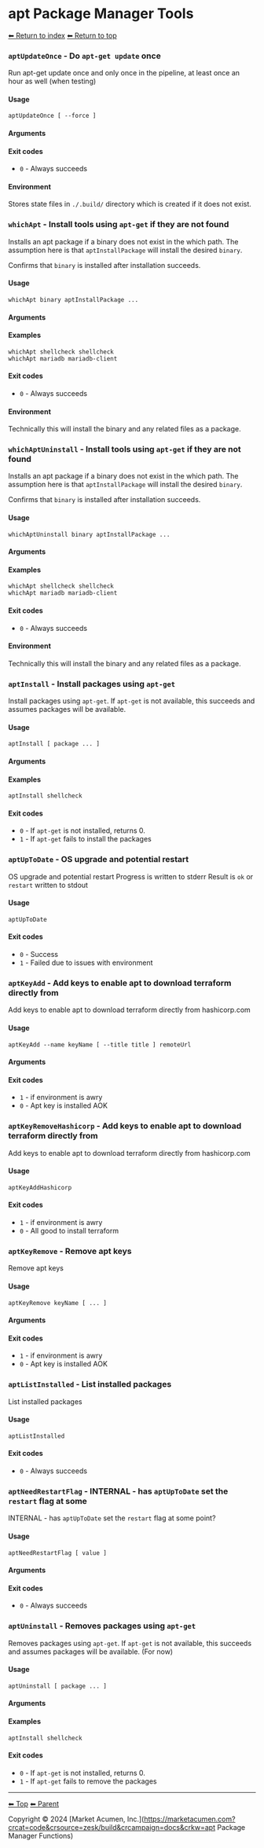 # apt Package Manager Tools

[⬅ Return to index](index.md)
[⬅ Return to top](../index.md)


### `aptUpdateOnce` - Do `apt-get update` once

Run apt-get update once and only once in the pipeline, at least
once an hour as well (when testing)

#### Usage

    aptUpdateOnce [ --force ]
    

#### Arguments



#### Exit codes

- `0` - Always succeeds

#### Environment

Stores state files in `./.build/` directory which is created if it does not exist.

### `whichApt` - Install tools using `apt-get` if they are not found

Installs an apt package if a binary does not exist in the which path.
The assumption here is that `aptInstallPackage` will install the desired `binary`.

Confirms that `binary` is installed after installation succeeds.

#### Usage

    whichApt binary aptInstallPackage ...
    

#### Arguments



#### Examples

    whichApt shellcheck shellcheck
    whichApt mariadb mariadb-client

#### Exit codes

- `0` - Always succeeds

#### Environment

Technically this will install the binary and any related files as a package.

### `whichAptUninstall` - Install tools using `apt-get` if they are not found

Installs an apt package if a binary does not exist in the which path.
The assumption here is that `aptInstallPackage` will install the desired `binary`.

Confirms that `binary` is installed after installation succeeds.

#### Usage

    whichAptUninstall binary aptInstallPackage ...
    

#### Arguments



#### Examples

    whichApt shellcheck shellcheck
    whichApt mariadb mariadb-client

#### Exit codes

- `0` - Always succeeds

#### Environment

Technically this will install the binary and any related files as a package.

### `aptInstall` - Install packages using `apt-get`

Install packages using `apt-get`. If `apt-get` is not available, this succeeds
and assumes packages will be available.



#### Usage

    aptInstall [ package ... ]
    

#### Arguments



#### Examples

    aptInstall shellcheck

#### Exit codes

- `0` - If `apt-get` is not installed, returns 0.
- `1` - If `apt-get` fails to install the packages

### `aptUpToDate` - OS upgrade and potential restart

OS upgrade and potential restart
Progress is written to stderr
Result is `ok` or `restart` written to stdout

#### Usage

    aptUpToDate
    

#### Exit codes

- `0` - Success
- `1` - Failed due to issues with environment

### `aptKeyAdd` - Add keys to enable apt to download terraform directly from

Add keys to enable apt to download terraform directly from hashicorp.com

#### Usage

    aptKeyAdd --name keyName [ --title title ] remoteUrl
    

#### Arguments



#### Exit codes

- `1` - if environment is awry
- `0` - Apt key is installed AOK

### `aptKeyRemoveHashicorp` - Add keys to enable apt to download terraform directly from

Add keys to enable apt to download terraform directly from hashicorp.com

#### Usage

    aptKeyAddHashicorp
    

#### Exit codes

- `1` - if environment is awry
- `0` - All good to install terraform

### `aptKeyRemove` - Remove apt keys

Remove apt keys

#### Usage

    aptKeyRemove keyName [ ... ]
    

#### Arguments



#### Exit codes

- `1` - if environment is awry
- `0` - Apt key is installed AOK

### `aptListInstalled` - List installed packages

List installed packages

#### Usage

    aptListInstalled
    

#### Exit codes

- `0` - Always succeeds

### `aptNeedRestartFlag` - INTERNAL - has `aptUpToDate` set the `restart` flag at some

INTERNAL - has `aptUpToDate` set the `restart` flag at some point?

#### Usage

    aptNeedRestartFlag [ value ]
    

#### Arguments



#### Exit codes

- `0` - Always succeeds

### `aptUninstall` - Removes packages using `apt-get`

Removes packages using `apt-get`. If `apt-get` is not available, this succeeds
and assumes packages will be available. (For now)

#### Usage

    aptUninstall [ package ... ]
    

#### Arguments



#### Examples

    aptInstall shellcheck

#### Exit codes

- `0` - If `apt-get` is not installed, returns 0.
- `1` - If `apt-get` fails to remove the packages

<!-- TEMPLATE footer 5 -->
<hr />

[⬅ Top](index.md) [⬅ Parent ](../index.md)

Copyright &copy; 2024 [Market Acumen, Inc.](https://marketacumen.com?crcat=code&crsource=zesk/build&crcampaign=docs&crkw=apt Package Manager Functions)
